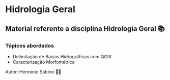 # Hidrologia Geral

## Material referente a disciplina Hidrologia Geral 📚
### Tópicos abordados
 - Delimitação de Bacias Hidrográficas com QGIS
 - Caracterização Morfométrica


Autor:
Hermínio Sabino 👨‍🏫

